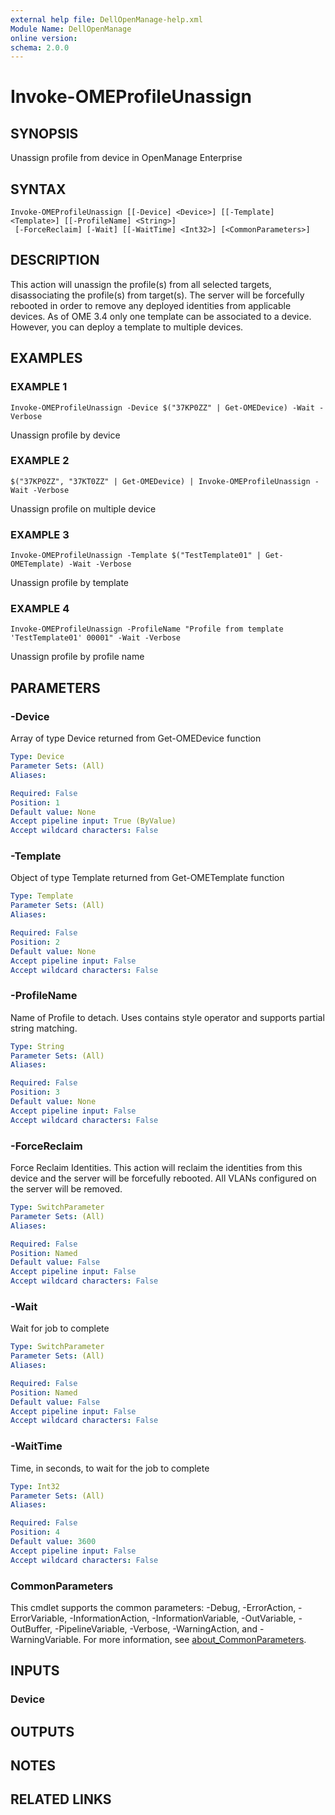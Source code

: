 ```yaml
---
external help file: DellOpenManage-help.xml
Module Name: DellOpenManage
online version:
schema: 2.0.0
---
```


# Invoke-OMEProfileUnassign

## SYNOPSIS
Unassign profile from device in OpenManage Enterprise

## SYNTAX

```
Invoke-OMEProfileUnassign [[-Device] <Device>] [[-Template] <Template>] [[-ProfileName] <String>]
 [-ForceReclaim] [-Wait] [[-WaitTime] <Int32>] [<CommonParameters>]
```

## DESCRIPTION
This action will unassign the profile(s) from all selected targets, disassociating the profile(s) from target(s).
The server will be forcefully rebooted in order to remove any deployed identities from applicable devices.
As of OME 3.4 only one template can be associated to a device.
However, you can deploy a template to multiple devices.

## EXAMPLES

### EXAMPLE 1
```
Invoke-OMEProfileUnassign -Device $("37KP0ZZ" | Get-OMEDevice) -Wait -Verbose
```

Unassign profile by device

### EXAMPLE 2
```
$("37KP0ZZ", "37KT0ZZ" | Get-OMEDevice) | Invoke-OMEProfileUnassign -Wait -Verbose
```

Unassign profile on multiple device

### EXAMPLE 3
```
Invoke-OMEProfileUnassign -Template $("TestTemplate01" | Get-OMETemplate) -Wait -Verbose
```

Unassign profile by template

### EXAMPLE 4
```
Invoke-OMEProfileUnassign -ProfileName "Profile from template 'TestTemplate01' 00001" -Wait -Verbose
```

Unassign profile by profile name

## PARAMETERS

### -Device
Array of type Device returned from Get-OMEDevice function

```yaml
Type: Device
Parameter Sets: (All)
Aliases:

Required: False
Position: 1
Default value: None
Accept pipeline input: True (ByValue)
Accept wildcard characters: False
```

### -Template
Object of type Template returned from Get-OMETemplate function

```yaml
Type: Template
Parameter Sets: (All)
Aliases:

Required: False
Position: 2
Default value: None
Accept pipeline input: False
Accept wildcard characters: False
```

### -ProfileName
Name of Profile to detach.
Uses contains style operator and supports partial string matching.

```yaml
Type: String
Parameter Sets: (All)
Aliases:

Required: False
Position: 3
Default value: None
Accept pipeline input: False
Accept wildcard characters: False
```

### -ForceReclaim
Force Reclaim Identities.
This action will reclaim the identities from this device and the server will be forcefully rebooted.
All VLANs configured on the server will be removed.

```yaml
Type: SwitchParameter
Parameter Sets: (All)
Aliases:

Required: False
Position: Named
Default value: False
Accept pipeline input: False
Accept wildcard characters: False
```

### -Wait
Wait for job to complete

```yaml
Type: SwitchParameter
Parameter Sets: (All)
Aliases:

Required: False
Position: Named
Default value: False
Accept pipeline input: False
Accept wildcard characters: False
```

### -WaitTime
Time, in seconds, to wait for the job to complete

```yaml
Type: Int32
Parameter Sets: (All)
Aliases:

Required: False
Position: 4
Default value: 3600
Accept pipeline input: False
Accept wildcard characters: False
```

### CommonParameters
This cmdlet supports the common parameters: -Debug, -ErrorAction, -ErrorVariable, -InformationAction, -InformationVariable, -OutVariable, -OutBuffer, -PipelineVariable, -Verbose, -WarningAction, and -WarningVariable. For more information, see [about_CommonParameters](http://go.microsoft.com/fwlink/?LinkID=113216).

## INPUTS

### Device
## OUTPUTS

## NOTES

## RELATED LINKS
